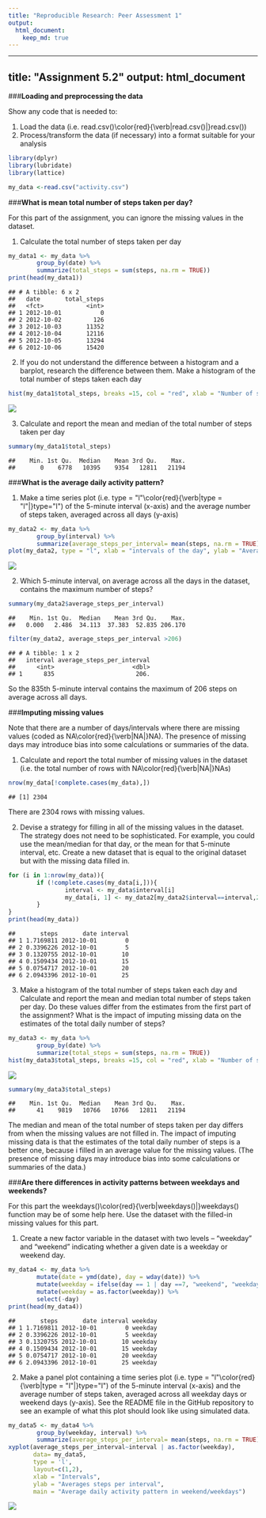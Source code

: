```yaml
---
title: "Reproducible Research: Peer Assessment 1"
output: 
  html_document:
    keep_md: true
---
```


---
title: "Assignment 5.2"
output: html_document
---




###**Loading and preprocessing the data**

Show any code that is needed to:

1. Load the data (i.e. read.csv()\color{red}{\verb|read.csv()|}read.csv())
2. Process/transform the data (if necessary) into a format suitable for your analysis
    

```r
library(dplyr)
library(lubridate)
library(lattice)
```


```r
my_data <-read.csv("activity.csv")
```


###**What is mean total number of steps taken per day?**

For this part of the assignment, you can ignore the missing values in the dataset.

1. Calculate the total number of steps taken per day


```r
my_data1 <- my_data %>% 
        group_by(date) %>%
        summarize(total_steps = sum(steps, na.rm = TRUE)) 
print(head(my_data1))
```

```
## # A tibble: 6 x 2
##   date       total_steps
##   <fct>            <int>
## 1 2012-10-01           0
## 2 2012-10-02         126
## 3 2012-10-03       11352
## 4 2012-10-04       12116
## 5 2012-10-05       13294
## 6 2012-10-06       15420
```

2. If you do not understand the difference between a histogram and a barplot, research the difference between them. Make a histogram of the total number of steps taken each day


```r
hist(my_data1$total_steps, breaks =15, col = "red", xlab = "Number of steps taken per day", main = "mean total number of steps taken per day")
```

![](figs/fig-unnamed-chunk-4-1.png)<!-- -->

3. Calculate and report the mean and median of the total number of steps taken per day


```r
summary(my_data1$total_steps)
```

```
##    Min. 1st Qu.  Median    Mean 3rd Qu.    Max. 
##       0    6778   10395    9354   12811   21194
```



###**What is the average daily activity pattern?**

1. Make a time series plot (i.e. type = "l"\color{red}{\verb|type = "l"|}type="l") of the 5-minute interval (x-axis) and the average number of steps taken, averaged across all days (y-axis)
        

```r
my_data2 <- my_data %>%
        group_by(interval) %>%
        summarize(average_steps_per_interval= mean(steps, na.rm = TRUE))
plot(my_data2, type = "l", xlab = "intervals of the day", ylab = "Average of steps", main = "average daily activity pattern")
```

![](figs/fig-unnamed-chunk-6-1.png)<!-- -->


2. Which 5-minute interval, on average across all the days in the dataset, contains the maximum number of steps?
        

```r
summary(my_data2$average_steps_per_interval)
```

```
##    Min. 1st Qu.  Median    Mean 3rd Qu.    Max. 
##   0.000   2.486  34.113  37.383  52.835 206.170
```

```r
filter(my_data2, average_steps_per_interval >206)
```

```
## # A tibble: 1 x 2
##   interval average_steps_per_interval
##      <int>                      <dbl>
## 1      835                       206.
```

So the 835th 5-minute interval contains the maximum of 206 steps on average across all days. 


###**Imputing missing values**

Note that there are a number of days/intervals where there are missing values (coded as NA\color{red}{\verb|NA|}NA). The presence of missing days may introduce bias into some calculations or summaries of the data.

1. Calculate and report the total number of missing values in the dataset (i.e. the total number of rows with NA\color{red}{\verb|NA|}NAs)


```r
nrow(my_data[!complete.cases(my_data),])
```

```
## [1] 2304
```

There are 2304 rows with missing values. 

2. Devise a strategy for filling in all of the missing values in the dataset. The strategy does not need to be sophisticated. For example, you could use the mean/median for that day, or the mean for that 5-minute interval, etc.
Create a new dataset that is equal to the original dataset but with the missing data filled in.


```r
for (i in 1:nrow(my_data)){
        if (!complete.cases(my_data[i,])){
                interval <- my_data$interval[i]
                my_data[i, 1] <- my_data2[my_data2$interval==interval,2]
        }
}
print(head(my_data))
```

```
##       steps       date interval
## 1 1.7169811 2012-10-01        0
## 2 0.3396226 2012-10-01        5
## 3 0.1320755 2012-10-01       10
## 4 0.1509434 2012-10-01       15
## 5 0.0754717 2012-10-01       20
## 6 2.0943396 2012-10-01       25
```


3. Make a histogram of the total number of steps taken each day and Calculate and report the mean and median total number of steps taken per day. Do these values differ from the estimates from the first part of the assignment? What is the impact of imputing missing data on the estimates of the total daily number of steps?


```r
my_data3 <- my_data %>% 
        group_by(date) %>%
        summarize(total_steps = sum(steps, na.rm = TRUE)) 
hist(my_data3$total_steps, breaks =15, col = "red", xlab = "Number of steps taken per day", main = "mean total number of steps taken per day")
```

![](figs/fig-unnamed-chunk-10-1.png)<!-- -->

```r
summary(my_data3$total_steps)
```

```
##    Min. 1st Qu.  Median    Mean 3rd Qu.    Max. 
##      41    9819   10766   10766   12811   21194
```

The median and mean of the total number of steps taken per day differs from when the missing values are not filled in. The impact of imputing missing data is that the estimates of the total daily number of steps is a better one, because i filled in an average value for the missing values. (The presence of missing days may introduce bias into some calculations or summaries of the data.)

###**Are there differences in activity patterns between weekdays and weekends?**

For this part the weekdays()\color{red}{\verb|weekdays()|}weekdays() function may be of some help here. Use the dataset with the filled-in missing values for this part.

1. Create a new factor variable in the dataset with two levels – “weekday” and “weekend” indicating whether a given date is a weekday or weekend day.


```r
my_data4 <- my_data %>%
        mutate(date = ymd(date), day = wday(date)) %>%
        mutate(weekday = ifelse(day == 1 | day ==7, "weekend", "weekday")) %>%
        mutate(weekday = as.factor(weekday)) %>%
        select(-day)
print(head(my_data4))
```

```
##       steps       date interval weekday
## 1 1.7169811 2012-10-01        0 weekday
## 2 0.3396226 2012-10-01        5 weekday
## 3 0.1320755 2012-10-01       10 weekday
## 4 0.1509434 2012-10-01       15 weekday
## 5 0.0754717 2012-10-01       20 weekday
## 6 2.0943396 2012-10-01       25 weekday
```


2. Make a panel plot containing a time series plot (i.e. type = "l"\color{red}{\verb|type = "l"|}type="l") of the 5-minute interval (x-axis) and the average number of steps taken, averaged across all weekday days or weekend days (y-axis). See the README file in the GitHub repository to see an example of what this plot should look like using simulated data.


```r
my_data5 <- my_data4 %>%
        group_by(weekday, interval) %>%
        summarize(average_steps_per_interval= mean(steps, na.rm = TRUE))
xyplot(average_steps_per_interval~interval | as.factor(weekday), 
       data= my_data5, 
       type = 'l', 
       layout=c(1,2), 
       xlab = "Intervals", 
       ylab = "Averages steps per interval", 
       main = "Average daily activity pattern in weekend/weekdays")
```

![](figs/fig-unnamed-chunk-12-1.png)<!-- -->
